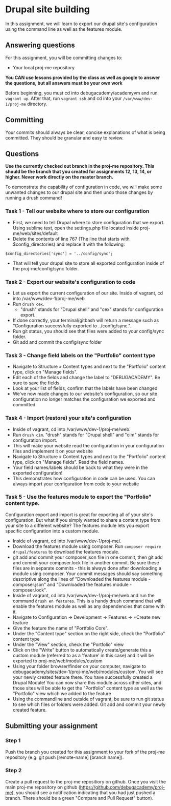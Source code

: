 # Drupal site building
In this assignment, we will learn to export our drupal site's configuration using the command line as well as the features module.

## Answering questions
For this assignment, you will be committing changes to:  
- Your local proj-me repository

**You CAN use lessons provided by the class as well as google to answer the questions, but all answers must be your own work**  

Before beginning, you must cd into debugacademy/academyvm and run ```vagrant up```. After that, run ```vagrant ssh``` and cd into your `/var/www/dev-1/proj-me` directory.

## Committing
Your commits should always be clear, concise explanations of what is being committed. They should be granular and easy to review.

## Questions
**Use the currently checked out branch in the proj-me repository. This should be the branch that you created for assignments 12, 13, 14, or higher. Never work directly on the master branch.**  

To demonstrate the capability of configuration in code, we will make some unwanted changes to our drupal site and then undo those changes by running a drush command!

### Task 1 - Tell our website where to store our configuration
- First, we need to tell Drupal where to store configuration that we export. Using sublime text, open the settings.php file located inside proj-me/web/sites/default
- Delete the contents of line 767 (The line that starts with $config_directories) and replace it with the following:
```
$config_directories['sync'] = '../config/sync';
```
- That will tell your drupal site to store all exported configuration inside of the proj-me/config/sync folder.

### Task 2 - Export our website's configuration to code
- Let us export the current configuration of our site. Inside of vagrant, cd into /var/www/dev-1/proj-me/web
- Run ```drush cex```.
  - "drush" stands for "Drupal shell" and "cex" stands for configuration export.
- If done correctly, your terminal/gitbash will return a message such as "Configuration successfully exported to ../config/sync.".
- Run git status, you should see that files were added to your config/sync folder.
- Git add and commit the config/sync folder

### Task 3 - Change field labels on the "Portfolio" content type
- Navigate to Structure » Content types and next to the "Portfolio" content type, click on "Manage fields".
- Edit each of the fields and change the label to "DEBUGACADEMY". Be sure to save the fields.
- Look at your list of fields, confirm that the labels have been changed
- We've now made changes to our website's configuration, so our site configuration no longer matches the configuration we exported and committed

### Task 4 - Import (restore) your site's configuration
- Inside of vagrant, cd into /var/www/dev-1/proj-me/web.
- Run ```drush cim```. "drush" stands for "Drupal shell" and "cim" stands for configuration import.
- This will make your website read the configuration in your configuration files and implement it on your website
- Navigate to Structure » Content types and next to the "Portfolio" content type, click on "Manage fields". Read the field names.
- Your field names/labels should be back to what they were in the exported configuration! 
- This demonstrates how configuration in code can be used. You can always import your configuration from code to your website

### Task 5 - Use the features module to export the "Portfolio" content type.
Configuration export and import is great for exporting all of your site's configuration. But what if you simply wanted to share a content type from your site to a different website? The features module lets you export specific configuration into a custom module.

- Inside of vagrant, cd into /var/www/dev-1/proj-me/.
- Download the features module using composer. Run ```composer require drupal/features``` to download the features module.
- git add and commit your composer.json file in one commit, then git add and commit your composer.lock file in another commit. Be sure these files are in separate commits - this is always done after downloading a module using composer. Your commit messages should say something descriptive along the lines of "Downloaded the features module - composer.json" and "Downloaded the features module - composer.lock".
- Inside of vagrant, cd into /var/www/dev-1/proj-me/web and run the command ```drush en features```. This is a handy drush command that will enable the features module as well as any dependencies that came with it.
- Navigate to Configuration -> Development -> Features -> +Create new feature
- Give the feature the name of "Portfolio Core".
- Under the "Content type" section on the right side, check the "Portfolio" content type
- Under the "View" section, check the "Portfolio" view
- Click on the "Write" button to automatically create/generate this a custom module (referred to as a 'feature' in this case) and it will be exported to proj-me/web/modules/custom
- Using your folder browser/finder on your computer, navigate to debugacademy/sites/dev-1/proj-me/web/modules/custom. You will see your newly created feature there. You have successfully created a Drupal Module! You can now share this module across other sites, and those sites will be able to get the "Portfolio" content type as well as the "Portfolio" view which we added to the feature
- Using the commandline and outside of vagrant, be sure to run git status to see which files or folders were added. Git add and commit your newly created feature.

## Submitting your assignment

### Step 1
Push the branch you created for this assignment to your fork of the proj-me repository (e.g. git push [remote-name] [branch name]).

### Step 2
Create a pull request to the proj-me repositiory on github. Once you visit the main proj-me repository on github (https://github.com/debugacademy/proj-me), you should see a notification indicating that you had just pushed a branch. There should be a green "Compare and Pull Request" button).
